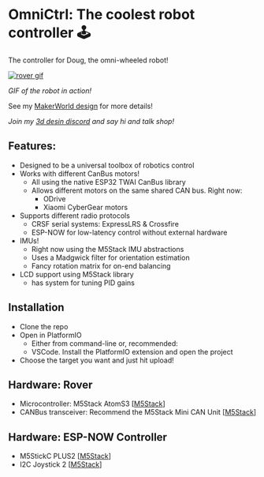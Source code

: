 # OmniCtrl: The coolest robot controller 🕹

The controller for Doug, the omni-wheeled robot!

[![rover gif](https://github.com/user-attachments/assets/3abf20fa-31b0-4424-8c4f-44cd74c5599f)](https://makerworld.com/en/models/719381)

_GIF of the robot in action!_

See my [MakerWorld design](https://makerworld.com/en/models/719381) for more details!

_Join my [3d desin discord](https://3d.t413.com/go/discord?gh.omni) and say hi and talk shop!_


## Features:

- Designed to be a universal toolbox of robotics control
- Works with different CanBus motors!
  * All using the native ESP32 TWAI CanBus library
  * Allows different motors on the same shared CAN bus. Right now:
    - ODrive
    - Xiaomi CyberGear motors
- Supports different radio protocols
  * CRSF serial systems: ExpressLRS & Crossfire
  * ESP-NOW for low-latency control without external hardware
- IMUs!
  * Right now using the M5Stack IMU abstractions
  * Uses a Madgwick filter for orientation estimation
  * Fancy rotation matrix for on-end balancing
- LCD support using M5Stack library
  * has system for tuning PID gains

## Installation

- Clone the repo
- Open in PlatformIO
  * Either from command-line or, recommended:
  * VSCode. Install the PlatformIO extension and open the project
- Choose the target you want and just hit upload!

## Hardware: Rover

- Microcontroller: M5Stack AtomS3 [[M5Stack](https://shop.m5stack.com/products/atoms3-dev-kit-w-0-85-inch-screen)]
- CANBus transceiver: Recommend the M5Stack Mini CAN Unit [[M5Stack](https://shop.m5stack.com/products/mini-can-unit-tja1051t-3)]


## Hardware: ESP-NOW Controller

- M5StickC PLUS2 [[M5Stack](https://shop.m5stack.com/products/m5stickc-plus2-esp32-mini-iot-development-kit)]
- I2C Joystick 2 [[M5Stack](https://shop.m5stack.com/products/i2c-joystick-2-unit-stm32g030)]

